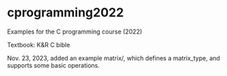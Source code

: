 # cprogramming2022
Examples for the C programming course (2022)

Textbook: K&R C bible

Nov. 23, 2023, added an example matrix/, which defines a matrix_type, and supports some basic operations.
